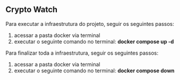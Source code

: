 <h2>Crypto Watch </h1>

Para executar a infraestrutura do projeto, seguir os seguintes passos:

1) acessar a pasta docker via terminal
2) executar o seguinte comando no terminal: <b>docker compose up -d</b>

Para finalizar toda a infraestrutura, seguir os seguintes passos:

1) acessar a pasta docker via terminal
2) executar o seguinte comando no terminal: <b>docker compose down</b>